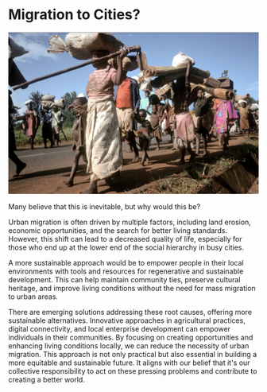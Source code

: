 # Migration to Cities?

![](img/migration.jpeg)

Many believe that this is inevitable, but why would this be?

Urban migration is often driven by multiple factors, including land erosion, economic opportunities, and the search for better living standards. However, this shift can lead to a decreased quality of life, especially for those who end up at the lower end of the social hierarchy in busy cities. 

A more sustainable approach would be to empower people in their local environments with tools and resources for regenerative and sustainable development. This can help maintain community ties, preserve cultural heritage, and improve living conditions without the need for mass migration to urban areas.

There are emerging solutions addressing these root causes, offering more sustainable alternatives. Innovative approaches in agricultural practices, digital connectivity, and local enterprise development can empower individuals in their communities. By focusing on creating opportunities and enhancing living conditions locally, we can reduce the necessity of urban migration. This approach is not only practical but also essential in building a more equitable and sustainable future. It aligns with our belief that it's our collective responsibility to act on these pressing problems and contribute to creating a better world.





